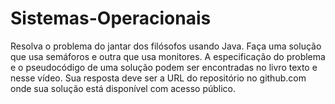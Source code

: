 # Sistemas-Operacionais

Resolva o problema do jantar dos filósofos usando Java. Faça uma solução que usa semáforos e outra que usa monitores. A especificação do problema e o pseudocódigo de uma solução podem ser encontradas no livro texto e nesse vídeo. Sua resposta deve ser a URL do repositório no github.com onde sua solução está disponível com acesso público.
